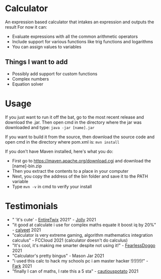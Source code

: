 # Calculator
 An expression based calculator that intakes an expression and outputs the result
 For now it can:
- Evaluate expressions with all the common arithmetic operators
- Include support for various functions like trig functions and logarithms 
- You can assign values to variables
 
## Things I want to add

 - Possibly add support for custom functions
 - Complex numbers
 - Equation solver
 
# Usage
 If you just want to run it off the bat, go to the most recent release and download the .jar. Then open cmd in the directory where the jar was downloaded and type:
 `java -jar [name].jar`
 
 If you want to build it from the source, then download the source code and open cmd in the directory where pom.xml is: `mvn install`
 
 If you don't have Maven installed, here's what you do:
 - First go to https://maven.apache.org/download.cgi and download the [name]-bin.zip
 - Then you extract the contents to a place in your computer
 - Next, you copy the address of the bin folder and save it to the PATH variable
 - Type `mvn -v` in cmd to verify your install


# Testimonials 
 - " 'it's cute' - [EntireTwix](https://github.com/EntireTwix) 2021" - [Jolly](https://github.com/STBoyden) 2021
 - "it good at calculate i use for complex maths equate it boost iq by 20%" - [calyeet](https://github.com/calc1um3) 2021
 - "calculator is very extreme gaming, algorithm mathematics integration calculus" - FCCloud 2021 (calculator doesn't do calculus)
 - "It's cool, it's making me smarter despite not using it!" - [FearlessDoggo](https://github.com/FearlessDoggo21) 2021
 - "Calculator's pretty bingus" - Mason Jar 2021
 - "i used this calc to hack my schools pc i am master hacker !)!)!)!)!" - [Fark](https://github.com/Fark1) 2021
 - "finally I can of maths, I rate this a 5 sta" - [cautiouspotato](https://github.com/skittlemittle) 2021
 
 
